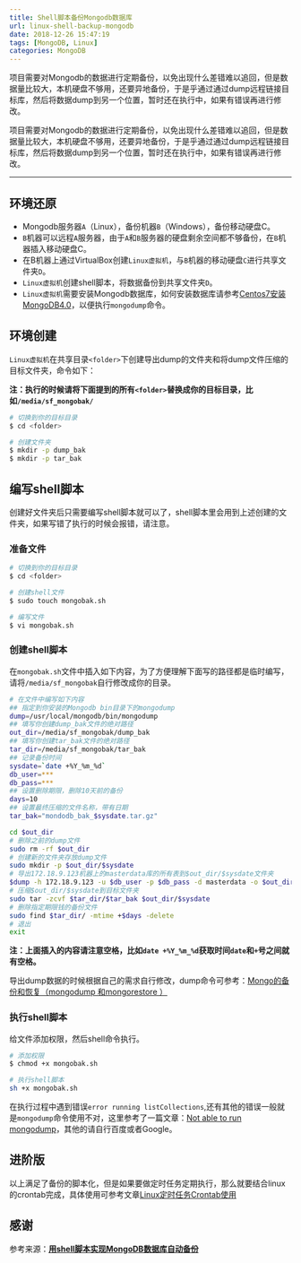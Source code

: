```yaml
---
title: Shell脚本备份Mongodb数据库
url: linux-shell-backup-mongodb
date: 2018-12-26 15:47:19
tags: [MongoDB, Linux]
categories: MongoDB
---
```


项目需要对Mongodb的数据进行定期备份，以免出现什么差错难以追回，但是数据量比较大，本机硬盘不够用，还要异地备份，于是乎通过通过dump远程链接目标库，然后将数据dump到另一个位置，暂时还在执行中，如果有错误再进行修改。

<!--more-->

项目需要对Mongodb的数据进行定期备份，以免出现什么差错难以追回，但是数据量比较大，本机硬盘不够用，还要异地备份，于是乎通过通过dump远程链接目标库，然后将数据dump到另一个位置，暂时还在执行中，如果有错误再进行修改。

---------

## 环境还原

- Mongodb服务器`A`（Linux），备份机器`B`（Windows），备份移动硬盘C。
- `B`机器可以远程`A`服务器，由于`A`和`B`服务器的硬盘剩余空间都不够备份，在`B`机器插入移动硬盘C。
- 在B机器上通过VirtualBox创建`Linux虚拟机`，与`B`机器的移动硬盘`C`进行共享文件夹`D`。
- `Linux虚拟机`创建shell脚本，将数据备份到共享文件夹`D`。
- `Linux虚拟机`需要安装Mongodb数据库，如何安装数据库请参考[Centos7安装MongoDB4.0](/20181213/centos7-install-mongodb4)，以便执行`mongodump`命令。

## 环境创建

`Linux虚拟机`在共享目录`<folder>`下创建导出dump的文件夹和将dump文件压缩的目标文件夹，命令如下：

**注：执行的时候请将下面提到的所有`<folder>`替换成你的目标目录，比如`/media/sf_mongobak/`**

``` bash
# 切换到你的目标目录
$ cd <folder>

# 创建文件夹
$ mkdir -p dump_bak
$ mkdir -p tar_bak
```

## 编写shell脚本

创建好文件夹后只需要编写shell脚本就可以了，shell脚本里会用到上述创建的文件夹，如果写错了执行的时候会报错，请注意。

### 准备文件

``` bash
# 切换到你的目标目录
$ cd <folder>

# 创建shell文件
$ sudo touch mongobak.sh

# 编写文件
$ vi mongobak.sh

```

### 创建shell脚本

在`mongobak.sh`文件中插入如下内容，为了方便理解下面写的路径都是临时编写，请将`/media/sf_mongobak`自行修改成你的目录。

``` bash
# 在文件中编写如下内容
## 指定到你安装的Mongodb bin目录下的mongodump
dump=/usr/local/mongodb/bin/mongodump
## 填写你创建dump_bak文件的绝对路径
out_dir=/media/sf_mongobak/dump_bak
## 填写你创建tar_bak文件的绝对路径
tar_dir=/media/sf_mongobak/tar_bak
## 记录备份时间
sysdate=`date +%Y_%m_%d`
db_user=***
db_pass=***
## 设置删除期限，删除10天前的备份
days=10
## 设置最终压缩的文件名称，带有日期
tar_bak="mondodb_bak_$sysdate.tar.gz"

cd $out_dir
# 删除之前的dump文件
sudo rm -rf $out_dir
# 创建新的文件夹存放dump文件
sudo mkdir -p $out_dir/$sysdate
# 导出172.18.9.123机器上的masterdata库的所有表到$out_dir/$sysdate文件夹
$dump -h 172.18.9.123 -u $db_user -p $db_pass -d masterdata -o $out_dir/$sysdate
# 压缩$out_dir/$sysdate到目标文件夹
sudo tar -zcvf $tar_dir/$tar_bak $out_dir/$sysdate
# 删除指定期限钱的备份文件
sudo find $tar_dir/ -mtime +$days -delete
# 退出
exit

```

**注：上面插入的内容请注意空格，比如`date +%Y_%m_%d`获取时间`date`和`+`号之间就有空格。**

导出dump数据的时候根据自己的需求自行修改，dump命令可参考：[Mongo的备份和恢复（mongodump 和mongorestore ）](https://www.cnblogs.com/xiaotengyi/p/6393972.html)

### 执行shell脚本

给文件添加权限，然后shell命令执行。

``` bash
# 添加权限
$ chmod +x mongobak.sh

# 执行shell脚本
sh +x mongobak.sh
```

在执行过程中遇到错误`error running listCollections`,还有其他的错误一般就是`mongodump`命令使用不对，这里参考了一篇文章：[Not able to run mongodump](https://stackoverflow.com/questions/29699906/not-able-to-run-mongodump)，其他的请自行百度或者Google。

## 进阶版

以上满足了备份的脚本化，但是如果要做定时任务定期执行，那么就要结合linux的crontab完成，具体使用可参考文章[Linux定时任务Crontab使用](https://hhongwen.cn/20181228/linux-crontab-use/)

## 感谢

参考来源：**[用shell脚本实现MongoDB数据库自动备份](http://blog.51cto.com/13362895/2150200)**